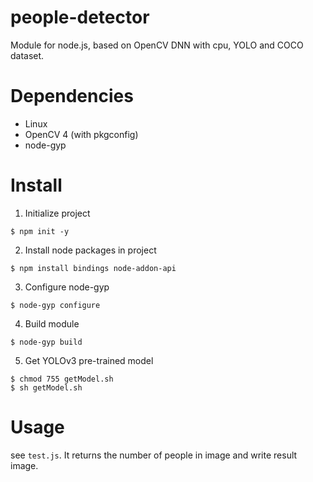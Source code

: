 # people-detector
Module for node.js, based on OpenCV DNN with cpu, YOLO and COCO dataset.

# Dependencies
- Linux
- OpenCV 4 (with pkgconfig)
- node-gyp

# Install
1. Initialize project
~~~
$ npm init -y
~~~


2. Install node packages in project
~~~
$ npm install bindings node-addon-api
~~~


3. Configure node-gyp
~~~
$ node-gyp configure
~~~


4. Build module
~~~
$ node-gyp build
~~~


5. Get YOLOv3 pre-trained model
~~~
$ chmod 755 getModel.sh
$ sh getModel.sh
~~~

# Usage
see ```test.js```. It returns the number of people in image and write result image.
